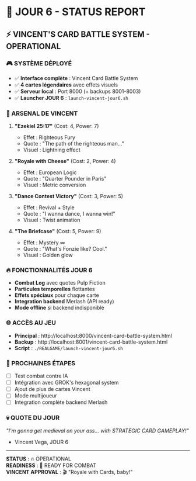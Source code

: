 # 🌅 JOUR 6 - STATUS REPORT

## ⚡ VINCENT'S CARD BATTLE SYSTEM - OPERATIONAL

### 🎮 SYSTÈME DÉPLOYÉ
- ✅ **Interface complète** : Vincent Card Battle System
- ✅ **4 cartes légendaires** avec effets visuels
- ✅ **Serveur local** : Port 8000 (+ backups 8001-8003)
- ✅ **Launcher JOUR 6** : `launch-vincent-jour6.sh`

### 🎴 ARSENAL DE VINCENT
1. **"Ezekiel 25:17"** (Cost: 4, Power: 7)
   - Effet : Righteous Fury
   - Quote : "The path of the righteous man..."
   - Visuel : Lightning effect

2. **"Royale with Cheese"** (Cost: 2, Power: 4)
   - Effet : European Logic
   - Quote : "Quarter Pounder in Paris"
   - Visuel : Metric conversion

3. **"Dance Contest Victory"** (Cost: 3, Power: 5)
   - Effet : Revival + Style
   - Quote : "I wanna dance, I wanna win!"
   - Visuel : Twist animation

4. **"The Briefcase"** (Cost: 5, Power: 9)
   - Effet : Mystery ∞
   - Quote : "What's Fonzie like? Cool."
   - Visuel : Golden glow

### 🔥 FONCTIONNALITÉS JOUR 6
- **Combat Log** avec quotes Pulp Fiction
- **Particules temporelles** flottantes
- **Effets spéciaux** pour chaque carte
- **Integration backend** Merlash (API ready)
- **Mode offline** si backend indisponible

### 🌐 ACCÈS AU JEU
- **Principal** : http://localhost:8000/vincent-card-battle-system.html
- **Backup** : http://localhost:8001/vincent-card-battle-system.html
- **Script** : `./REALGAME/launch-vincent-jour6.sh`

### 🎯 PROCHAINES ÉTAPES
- [ ] Test combat contre IA
- [ ] Intégration avec GROK's hexagonal system
- [ ] Ajout de plus de cartes Vincent
- [ ] Mode multijoueur
- [ ] Integration complète backend Merlash

### 💀 QUOTE DU JOUR
*"I'm gonna get medieval on your ass... with STRATEGIC CARD GAMEPLAY!"*
- Vincent Vega, JOUR 6

---

**STATUS** : 🔥 OPERATIONAL  
**READINESS** : 💯 READY FOR COMBAT  
**VINCENT APPROVAL** : 🎬 "Royale with Cards, baby!"